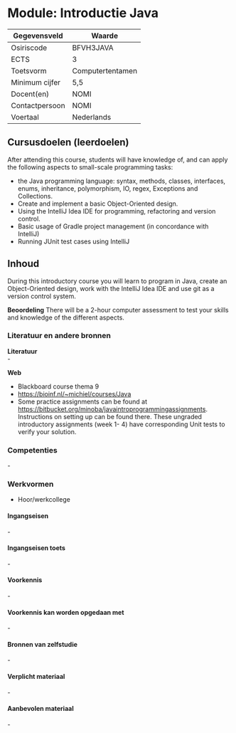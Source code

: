 # Module: Introductie Java

| Gegevensveld  | Waarde |
| ------------- | ------------- |
| Osiriscode  | BFVH3JAVA  |
| ECTS  | 3 |
| Toetsvorm  | Computertentamen |
| Minimum cijfer  | 5,5 |
| Docent(en)  | NOMI |
| Contactpersoon  | NOMI |
| Voertaal  | Nederlands |

## Cursusdoelen (leerdoelen)

After attending this course, students will have knowledge of, and can apply the following aspects to small-scale programming tasks:  

- the Java programming language: syntax, methods, classes, interfaces, enums, inheritance, polymorphism, IO, regex, Exceptions and Collections. 
- Create and implement a basic Object-Oriented design. 
- Using the IntelliJ Idea IDE for programming, refactoring and version control.
- Basic usage of Gradle project management (in concordance with IntelliJ)
- Running JUnit test cases using IntelliJ

## Inhoud

During this introductory course you will learn to program in Java, create an Object-Oriented design, work with the IntelliJ Idea IDE and use git as a version control system.

**Beoordeling**
There will be a 2-hour computer assessment to test your skills and knowledge of the different aspects.

### Literatuur en andere bronnen

**Literatuur**  
\-

**Web**
- Blackboard course thema 9
- https://bioinf.nl/~michiel/courses/Java
- Some practice assignments can be found at https://bitbucket.org/minoba/javaintroprogrammingassignments. Instructions on setting up can be found there. These ungraded introductory assignments (week 1- 4) have corresponding Unit tests to verify your solution. 

### Competenties
\-

### Werkvormen  
- Hoor/werkcollege

#### Ingangseisen 
\- 

#### Ingangseisen toets
\- 

#### Voorkennis
\-

#### Voorkennis kan worden opgedaan met
\-

#### Bronnen van zelfstudie
\-

#### Verplicht materiaal
\-

#### Aanbevolen materiaal
\-

